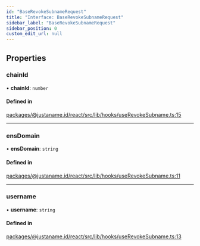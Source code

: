 ```yaml
---
id: "BaseRevokeSubnameRequest"
title: "Interface: BaseRevokeSubnameRequest"
sidebar_label: "BaseRevokeSubnameRequest"
sidebar_position: 0
custom_edit_url: null
---
```


## Properties

### chainId

• **chainId**: `number`

#### Defined in

[packages/@justaname.id/react/src/lib/hooks/useRevokeSubname.ts:15](https://github.com/JustaName-id/JustaName-sdk/blob/0b5bd45/packages/@justaname.id/react/src/lib/hooks/useRevokeSubname.ts#L15)

___

### ensDomain

• **ensDomain**: `string`

#### Defined in

[packages/@justaname.id/react/src/lib/hooks/useRevokeSubname.ts:11](https://github.com/JustaName-id/JustaName-sdk/blob/0b5bd45/packages/@justaname.id/react/src/lib/hooks/useRevokeSubname.ts#L11)

___

### username

• **username**: `string`

#### Defined in

[packages/@justaname.id/react/src/lib/hooks/useRevokeSubname.ts:13](https://github.com/JustaName-id/JustaName-sdk/blob/0b5bd45/packages/@justaname.id/react/src/lib/hooks/useRevokeSubname.ts#L13)

